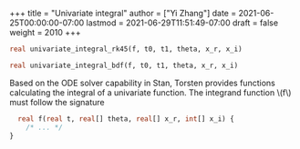 +++
title = "Univariate integral"
author = ["Yi Zhang"]
date = 2021-06-25T00:00:00-07:00
lastmod = 2021-06-29T11:51:49-07:00
draft = false
weight = 2010
+++

```stan
real univariate_integral_rk45(f, t0, t1, theta, x_r, x_i)
```

```stan
real univariate_integral_bdf(f, t0, t1, theta, x_r, x_i)
```

Based on the ODE solver capability in Stan, Torsten provides functions
calculating the integral of a univariate function. The integrand function \\(f\\) must follow the signature

```stan
  real f(real t, real[] theta, real[] x_r, int[] x_i) {
    /* ... */
}
```
